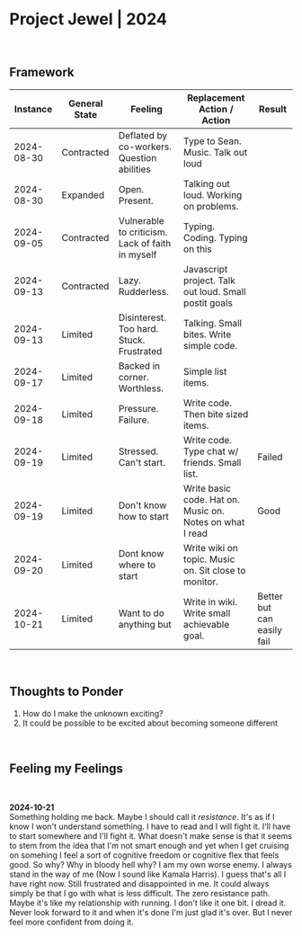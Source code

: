 # Project Jewel | 2024

<br>

## Framework

| Instance   | General State | Feeling                                          | Replacement Action / Action                              | Result                     |
| ---------- | ------------- | ------------------------------------------------ | -------------------------------------------------------- | -------------------------- |
| 2024-08-30 | Contracted    | Deflated by co-workers. Question abilities       | Type to Sean. Music. Talk out loud                       |                            |
| 2024-08-30 | Expanded      | Open. Present.                                   | Talking out loud. Working on problems.                   |                            |
| 2024-09-05 | Contracted    | Vulnerable to criticism. Lack of faith in myself | Typing. Coding. Typing on this                           |                            |
| 2024-09-13 | Contracted    | Lazy. Rudderless.                                | Javascript project. Talk out loud. Small postit goals    |                            |
| 2024-09-13 | Limited       | Disinterest. Too hard. Stuck. Frustrated         | Talking. Small bites. Write simple code.                 |                            |
| 2024-09-17 | Limited       | Backed in corner. Worthless.                     | Simple list items.                                       |                            |
| 2024-09-18 | Limited       | Pressure. Failure.                               | Write code. Then bite sized items.                       |                            |
| 2024-09-19 | Limited       | Stressed. Can't start.                           | Write code. Type chat w/ friends. Small list.            | Failed                     |
| 2024-09-19 | Limited       | Don't know how to start                          | Write basic code. Hat on. Music on. Notes on what I read | Good                       |
| 2024-09-20 | Limited       | Dont know where to start                         | Write wiki on topic. Music on. Sit close to monitor.     |                            |
| 2024-10-21 | Limited       | Want to do anything but                          | Write in wiki. Write small achievable goal.              | Better but can easily fail |

<br>

## Thoughts to Ponder

1. How do I make the unknown exciting?
1. It could be possible to be excited about becoming someone different

<br>

## Feeling my Feelings

<br>

**2024-10-21**  
Something holding me back. Maybe I should call it *resistance*. It's as if I know I won't understand something. I have to read and I will fight it. I'll have to start somewhere and I'll fight it. What doesn't make sense is that it seems to stem from the idea that I'm not smart enough and yet when I get cruising on somehing I feel a sort of cognitive freedom or cognitive flex that feels good. So why? Why in bloody hell why? I am my own worse enemy. I always stand in the way of me (Now I sound like Kamala Harris). I guess that's all I have right now. Still frustrated and disappointed in me. It could always simply be that I go with what is less difficult. The zero resistance path. Maybe it's like my relationship with running. I don't like it one bit. I dread it. Never look forward to it and when it's done I'm just glad it's over. But I never feel more confident from doing it. 

